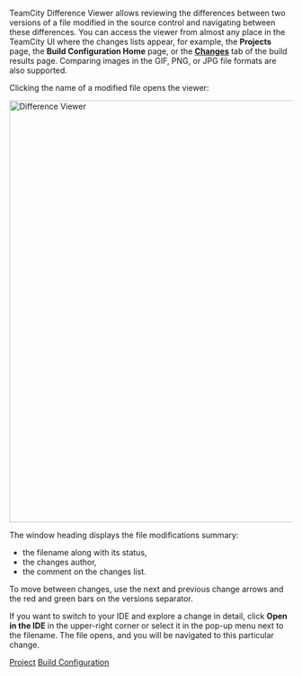 [//]: # (title: Difference Viewer)
[//]: # (auxiliary-id: Difference Viewer)

TeamCity Difference Viewer allows reviewing the differences between two versions of a file modified in the source control and navigating between these differences. You can access the viewer from almost any place in the TeamCity UI where the changes lists appear, for example, the __Projects__ page, the __Build Configuration Home__ page, or the __[Changes](working-with-build-results.md#Changes)__ tab of the build results page. Comparing images in the GIF, PNG, or JPG file formats are also supported.

Clicking the name of a modified file opens the viewer:

<img src="diff-view.png" alt="Difference Viewer" width="750"/>

The window heading displays the file modifications summary:
* the filename along with its status,
* the changes author,
* the comment on the changes list.   

To move between changes, use the next and previous change arrows and the red and green bars on the versions separator.

If you want to switch to your IDE and explore a change in detail, click __Open in the IDE__ in the upper-right corner or select it in the pop-up menu next to the filename. The file opens, and you will be navigated to this particular change.

 <seealso>
        <category ref="concepts">
            <a href="project.md">Project</a>
            <a href="build-configuration.md">Build Configuration</a>
        </category>
</seealso>